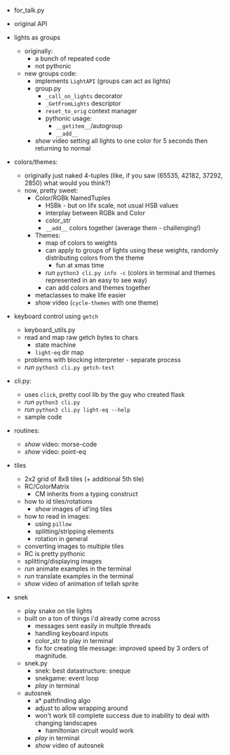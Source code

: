 - for_talk.py
- original API
- lights as groups
	- originally:
		- a bunch of repeated code
		- not pythonic
	- new groups code:
		- implements `LightAPI` (groups can act as lights)
		- group.py
			- `_call_on_lights` decorator
			- `_GetFromLights` descriptor
			- `reset_to_orig` context manager
			- pythonic usage:
				- `__getitem__`/autogroup
				- `__add__`
		- _show_ video setting all lights to one color for 5 seconds then returning to normal
- colors/themes:
	- originally just naked 4-tuples (like, if you saw (65535, 42182, 37292, 2850) what would you think?)
	- now, pretty sweet:
		- Color/RGBk NamedTuples
			- HSBk - but on lifx scale, not usual HSB values
			- interplay between RGBk and Color
			- color_str
			- `__add__` colors together (average them - challenging!)
		- Themes:
			- map of colors to weights
			- can apply to groups of lights using these weights, randomly distributing colors from the theme
				- fun at xmas time
			- _run_ `python3 cli.py info -c` (colors in terminal and themes represented in an easy to see way)
			- can add colors and themes together
		- metaclasses to make life easier
		- _show_ video (`cycle-themes` with one theme)
	
- keyboard control using `getch`
	- keyboard_utils.py
	- read and map raw getch bytes to chars
		- state machine
		- `light-eq` dir map
	- problems with blocking interpreter - separate process
	- _run_ `python3 cli.py getch-test`

- cli.py:
	- uses `click`, pretty cool lib by the guy who created flask
	- _run_ `python3 cli.py`
	- _run_ `python3 cli.py light-eq --help`
	- sample code


- routines:
	- _show_ video: morse-code
	- _show_ video: point-eq

- tiles
	- 2x2 grid of 8x8 tiles (+ additional 5th tile)
	- RC/ColorMatrix
		- CM inherits from a typing construct
	- how to id tiles/rotations
		- _show_ images of id'ing tiles
	- how to read in images:
		- using `pillow`
		- splitting/stripping elements
		- rotation in general
	- converting images to multiple tiles
	- RC is pretty pythonic
	- splitting/displaying images
	- _run_ animate examples in the terminal
	- _run_ translate examples in the terminal
	- _show_ video of animation of tellah sprite
	

- snek
	- play snake on tile lights
	- built on a ton of things i'd already come across
		- messages sent easily in multple threads
		- handling keyboard inputs
		- color_str to play in terminal
		- fix for creating tile message: improved speed by 3 orders of magnitude.
	- snek.py
		- snek: best datastructure: sneque
		- snekgame: event loop
		- _play_ in terminal
	- autosnek
		- a* pathfinding algo
		- adjust to allow wrapping around
		- won't work till complete success due to inability to deal with changing landscapes
			- hamiltonian circuit would work
		- _play_ in terminal
		- _show_ video of autosnek
	
